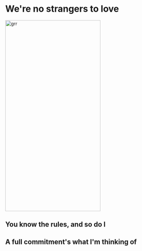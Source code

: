 <DOCTYPE html>
<html>

<head>
  <h1>We're no strangers to love</h1>
</head>
  
<img src="https://wallpaperaccess.com/full/2329699.png" alt="grr" width="300" height="600">

<body>
  <h2>You know the rules, and so do I</h2>
  <h2>A full commitment's what I'm thinking of</h2>
</body>

</html>
